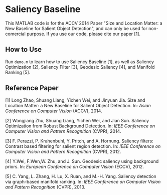 # Saliency Baseline

This MATLAB code is for the ACCV 2014 Paper "Size and Location Matter: a New Baseline for Salient Object Detection", and can only be used for non-comercial purpose. If you use our code, please cite our paper [1].

## How to Use

Run `demo.m` to learn how to use Saliency Baseline [1], as well as Saliency Optimization [2], Saliency Filter [3], Geodesic Saliency [4], and Manifold Ranking [5].

## Reference Paper

[1] Long Zhao, Shuang Liang, Yichen Wei, and Jinyuan Jia. Size and Location Matter: a New Baseline for Salient Object Detection. In: _Asian Conference on Computer Vision_ (ACCV), 2014.

[2] Wangjiang Zhu, Shuang Liang, Yichen Wei, and Jian Sun. Saliency Optimization from Robust Background Detection. In: _IEEE Conference on Computer Vision and Pattern Recognition_ (CVPR), 2014.

[3] F. Perazzi, P. Krahenbuhl, Y. Pritch, and A. Hornung. Saliency filters: Contrast based filtering for salient region detection. In: _IEEE Conference on Computer Vision and Pattern Recognition_ (CVPR), 2012.

[4] Y.Wei, F.Wen,W. Zhu, and J. Sun. Geodesic saliency using background priors. In: _European Conference on Computer Vision_ (ECCV), 2012.

[5] C. Yang, L. Zhang, H. Lu, X. Ruan, and M.-H. Yang. Saliency detection via graph-based manifold ranking. In: _IEEE Conference on Computer Vision and Pattern Recognition_ (CVPR), 2013.